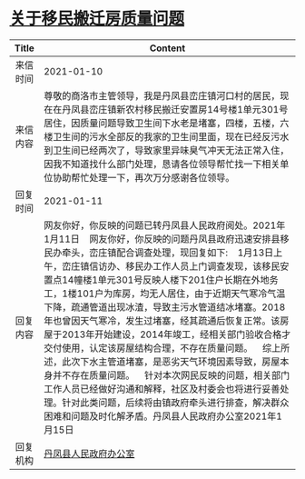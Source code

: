 # <a href="http://www.shangluo.gov.cn/zmhd/ldxxxx.jsp?urltype=leadermail.LeaderMailContentUrl&wbtreeid=1112&leadermailid=6793">关于移民搬迁房质量问题</a>
| Title |                                                                                                                                                                                                                     Content                                                                                                                                                                                                                      |
|:-----:|--------------------------------------------------------------------------------------------------------------------------------------------------------------------------------------------------------------------------------------------------------------------------------------------------------------------------------------------------------------------------------------------------------------------------------------------------|
| 来信时间  | 2021-01-10                                                                                                                                                                                                                                                                                                                                                                                                                                       |
| 来信内容  | 尊敬的商洛市主管领导，我是丹凤县峦庄镇河口村的居民，现在在丹凤县峦庄镇新农村移民搬迁安置房14号楼1单元301号居住，因质量问题导致卫生间下水老是堵塞，四楼，五楼，六楼卫生间的污水全部反的我家的卫生间里面，现在已经反污水到卫生间已经两次了，导致家里异味臭气冲天无法正常入住，因我不知道找什么部门处理，恳请各位领导帮忙找一下相关单位协助帮忙处理一下，再次万分感谢各位领导。                                                                                                                                                                                                                                                        |
| 回复时间  | 2021-01-11                                                                                                                                                                                                                                                                                                                                                                                                                                       |
| 回复内容  | 网友你好，你反映的问题已转丹凤县人民政府阅处。2021年1月11日    网友你好，你反映的问题丹凤县政府迅速安排县移民办牵头，峦庄镇配合调查处理，现回复如下:    1月13日上午，峦庄镇信访办、移民办工作人员上门调查发现，该移民安置点14幢楼1单元301号反映人楼下201住户长期在外地务工，1楼101户为库房，均无人居住，由于近期天气寒冷气温下降，疏通管道出现冰渣，导致主污水管道结冰堵塞。2018年也曾因天气寒冷，发生过堵塞，经其疏通后恢复正常。该房屋于2013年开始建设，2014年竣工，经相关部门验收合格才交付使用，认定该房屋结构合理，不存在质量问题。    综上所述，此次下水主管道堵塞，是恶劣天气环境因素导致，房屋本身并不存在质量问题。    针对本次网民反映的问题，相关部门工作人员已经做好沟通和解释，社区及村委会也将进行妥善处理。针对此类问题，后续将由镇政府牵头进行排查，解决群众困难和问题及时化解矛盾。丹凤县人民政府办公室2021年1月15日 |
| 回复机构  | <a href="../../category/agencies/丹凤县人民政府办公室.md">丹凤县人民政府办公室</a>                                                                                                                                                                                                                                                                                                                                                                                   |